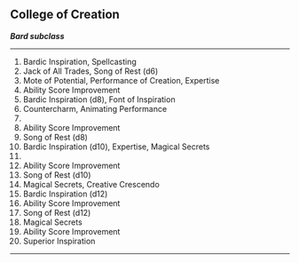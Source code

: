 ﻿## College of Creation

***Bard subclass***

___
1. Bardic Inspiration, Spellcasting
2. Jack of All Trades, Song of Rest (d6)
3. Mote of Potential, Performance of Creation, Expertise
4. Ability Score Improvement
5. Bardic Inspiration (d8), Font of Inspiration
6. Countercharm, Animating Performance
7.  
8. Ability Score Improvement
9. Song of Rest (d8)
10. Bardic Inspiration (d10), Expertise, Magical Secrets
11.  
12. Ability Score Improvement
13. Song of Rest (d10)
14. Magical Secrets, Creative Crescendo
15. Bardic Inspiration (d12)
16. Ability Score Improvement
17. Song of Rest (d12)
18. Magical Secrets
19. Ability Score Improvement
20. Superior Inspiration

---
